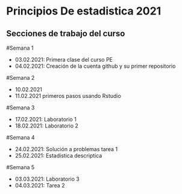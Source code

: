# Principios De estadistica 2021



## Secciones de trabajo del curso

#Semana 1
+ 03.02.2021: Primera clase del curso PE
+ 04.02.2021: Creación de la cuenta github y su primer repositorio

#Semana 2
+  10.02.2021
+  11.02.2021  primeros pasos usando Rstudio

#Semana 3
+ 17.02.2021: Laboratorio 1
+ 18.02.2021: Laboratorio 2

#Semana 4
+ 24.02.2021: Solución a problemas tarea 1
+ 25.02.2021: Estadistica descriptica

#Semana 5
+ 03.03.2021: Laboratorio 3
+ 04.03.2021: Tarea 2
